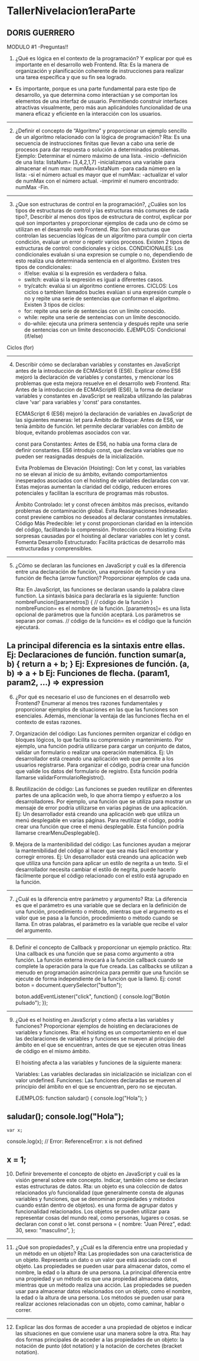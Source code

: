 # TallerNivelacion1eraParte
DORIS GUERRERO
-----------------------------------------------------------------------------------------------------------------------------------------------------------------------------------
MODULO #1 -Preguntas!!

1.	¿Qué es lógica en el contexto de la programación? Y explicar por qué es importante en el desarrollo web Frontend.
  Rta: Es la manera de organización y planificación coherente de instrucciones para realizar una tarea específica y que su fin sea logrado.
  -	Es importante, porque es una parte fundamental para este tipo de desarrollo, ya que determina como interactúan y se comportan los elementos de una interfaz de usuario.
  Permitiendo construir interfaces atractivas visualmente, pero más aun aplicándoles funcionalidad de una manera eficaz y eficiente en la interacción con los usuarios.
-----------------------------------------------------------------------------------------------------------------------------------------------------------------------------------
2.	¿Definir el concepto de “Algoritmo” y proporcionar un ejemplo sencillo de un algoritmo relacionado con la lógica de programación?
  Rta: Es una secuencia de instrucciones finitas que llevan a cabo una serie de procesos para dar respuesta o solución a determinados problemas.
  Ejemplo:
  Determinar el número máximo de una lista.
  -inicio
  -definición de una lista: listaNum= [3,4,2,1,7]
  -inicializamos una variable para almacenar el num max: numMax=listaNum
  -para cada número en la lista:
	  -si el número actual es mayor que el numMax:
		  -actualizar el valor de numMax con el número actual.
  -imprimir el numero encontrado: numMax
  -Fin.
-----------------------------------------------------------------------------------------------------------------------------------------------------------------------------------
3. ¿Que son estructuras de control en la programación?, ¿Cuáles  son  los  tipos  de estructuras de control y las estructuras más comunes de cada tipo?, Describir al menos 
  dos  tipos  de  estructura  de  control,  explicar  por  qué  son  importantes  y  proporcionar ejemplos de cada uno de cómo se utilizan en el desarrollo web Frontend.
  Rta: Son estructuras que controlan las secuencias lógicas de un algoritmo para cumplir con cierta condición, evaluar un error o repetir varios procesos.
  Existen 2 tipos de estructuras de control: condicionales y ciclos.
  CONDICIONALES:
  Los condicionales evaluán si una expresion se cumple o no, dependiendo de esto realiza una determinada sentencia en el algoritmo.
  Existen tres tipos de condicionales:
    * if/else: evalúa si la expresión es verdadera o falsa.
    * switch: evalúa si la expresión es igual a diferentes casos.
    * try/catch: evalúa si un algoritmo contiene errores.
  CICLOS:
  Los ciclos o tambien llamados bucles evalúan si una expresión  cumple o no y repite una serie de sentencias que conforman el algoritmo.
  Existen 3 tipos de ciclos:
    * for: repite una serie de sentencias con un límite conocido.
    * while: repite una serie de sentencias con un límite desconocido.
    * do-while: ejecuta una primera sentencia y después repite una serie de sentencias con un límite desconocido.
  EJEMPLOS:
  Condicional (if/else)

<script>
  var usuarioConectado = true;
  
  if (usuarioConectado) {
    document.write("<p>Bienvenido, usuario. ¡Disfruta de tu experiencia!</p>");
  } else {
    document.write("<p>Por favor, inicia sesión para acceder a todas las funciones.</p>");
  }
</script>

Ciclos (for)

<script>
  // Estructura de ciclos para generar una lista de números
  document.write("<ul>");
  for (var i = 1; i <= 5; i++) {
    document.write("<li>Número " + i + "</li>");
  }
  document.write("</ul>");
</script>
-----------------------------------------------------------------------------------------------------------------------------------------------------------------------------------
4. Describir cómo se declaraban variables y constantes en JavaScript antes de la introducción de ECMAScript 6 (ES6). Explicar cómo ES6 mejoró la declaración de 
   variables y constantes, y mencionar los problemas que esta mejora resuelve en el desarrollo web Frontend.
   Rta:
   Antes de la introduccion de ECMAScript6 (ES6), la forma de declarar variables y constantes en JavaScript se realizaba utilizando las palabras clave 'var' para variables y 'const' 
   para constantes.
   
   ECMAScript 6 (ES6) mejoró la declaración de variables en JavaScript de las siguientes maneras:
   let para Ámbito de Bloque:
      Antes de ES6, var tenía ámbito de función. let permite declarar variables con ámbito de bloque, evitando problemas asociados con var.
   
   const para Constantes:
      Antes de ES6, no había una forma clara de definir constantes. ES6 introdujo const, que declara variables que no pueden ser reasignadas después de la inicialización.

   Evita Problemas de Elevación (Hoisting):
      Con let y const, las variables no se elevan al inicio de su ámbito, evitando comportamientos inesperados asociados con el hoisting de variables declaradas con var.
      Estas mejoras aumentan la claridad del código, reducen errores potenciales y facilitan la escritura de programas más robustos.

   Ámbito Controlado:
      let y const ofrecen ámbitos más precisos, evitando problemas de contaminación global.
   Evita Reasignaciones Indeseadas:
      const previene cambios no deseados al declarar constantes inmutables.
   Código Más Predecible:
      let y const proporcionan claridad en la intención del código, facilitando la comprensión.
   Protección contra Hoisting:
      Evita sorpresas causadas por el hoisting al declarar variables con let y const.
   Fomenta Desarrollo Estructurado:
      Facilita prácticas de desarrollo más estructuradas y comprensibles.
-----------------------------------------------------------------------------------------------------------------------------------------------------------------------------------
5. ¿Cómo  se  declaran  las  funciones  en  JavaScript  y  cuál  es  la  diferencia  entre  una 
   declaración  de  función,  una  expresión  de  función  y  una  función  de  flecha  (arrow 
   function)? Proporcionar ejemplos de cada una.

   Rta: 
   En JavaScript, las funciones se declaran usando la palabra clave function. La sintaxis básica para declararla es la siguiente:
   function nombreFuncion([parametros]) {
  // código de la función
}
nombreFuncion= es el nombre de la función.
[parametros]= es una lista opcional de parámetros que la función aceptará. Los parámetros se separan por comas.
// código de la función= es el código que la función ejecutará.

La principal diferencia es la sintaxis entre ellas.
Ej: Declaraciones de función.
    function sumar(a, b) {
  return a + b;
}
Ej: Expresiones de función.
    (a, b) => a + b
Ej: Funciones de flecha.
    (param1, param2, ...) => expression
-----------------------------------------------------------------------------------------------------------------------------------------------------------------------------------
6. ¿Por qué es necesario el uso de funciones en el desarrollo web Frontend? Enumerar al 
menos tres razones fundamentales y proporcionar ejemplos de situaciones en las que 
las funciones son esenciales. Además, mencionar la ventaja de las funciones flecha en 
el contexto de estas razones.

1. Organización del código:
   Las funciones permiten organizar el código en bloques lógicos, lo que facilita su comprensión y mantenimiento. Por ejemplo, una función podría utilizarse para cargar un conjunto de 
   datos, validar un formulario o realizar una operación matemática.
   Ej:
      Un desarrollador está creando una aplicación web que permite a los usuarios registrarse. Para organizar el código, podría crear una función que valide los datos del formulario de 
      registro. Esta función podría llamarse validarFormularioRegistro().
3. Reutilización de código:
   Las funciones se pueden reutilizar en diferentes partes de una aplicación web, lo que ahorra tiempo y esfuerzo a los desarrolladores. Por ejemplo, una 
   función que se utiliza para mostrar un mensaje de error podría utilizarse en varias páginas de una aplicación.
   Ej:
      Un desarrollador está creando una aplicación web que utiliza un menú desplegable en varias páginas. Para reutilizar el código, podría crear una función que cree el menú 
      desplegable. Esta función podría llamarse crearMenuDesplegable().
5. Mejora de la mantenibilidad del código: Las funciones ayudan a mejorar la mantenibilidad del código al hacer que sea más fácil encontrar y corregir errores.
   Ej:
      Un desarrollador está creando una aplicación web que utiliza una función para aplicar un estilo de negrita a un texto. Si el desarrollador necesita cambiar el estilo de negrita, 
      puede hacerlo fácilmente porque el código relacionado con el estilo está agrupado en la función.
-----------------------------------------------------------------------------------------------------------------------------------------------------------------------------------
7. ¿Cuál es la diferencia entre parámetro y argumento?
    Rta:
    La diferencia es que el parámetro es una variable que se declara en la definición de una función, procedimiento o método, mientras que el argumento es 
    el valor que se pasa a la función, procedimiento o método cuando se llama.
    En otras palabras, el parámetro es la variable que recibe el valor del argumento.
-----------------------------------------------------------------------------------------------------------------------------------------------------------------------------------
8. Definir el concepto de Callback y proporcionar un ejemplo práctico.
   Rta:
   Una callback es una función que se pasa como argumento a otra función. La función externa invocará a la función callback cuando se complete la operación para la que fue creada.
   Las callbacks se utilizan a menudo en programación asincrónica para permitir que una función se ejecute de forma independiente de la función que la llamó.
   Ej:
      const boton = document.querySelector("button");

      boton.addEventListener("click", function() {
         console.log("Botón pulsado");
      });
-----------------------------------------------------------------------------------------------------------------------------------------------------------------------------------
9. ¿Qué  es  el  hoisting  en  JavaScript  y  cómo  afecta  a  las  variables  y  funciones? 
   Proporcionar ejemplos de hoisting en declaraciones de variables y funciones.
   Rta:
   el hoisting es un comportamiento en el que las declaraciones de variables y funciones se mueven al principio del ámbito en el que se encuentran, antes de que se ejecuten otras 
   líneas de código en el mismo ámbito.
   
   El hoisting afecta a las variables y funciones de la siguiente manera:

   Variables: Las variables declaradas sin inicialización se inicializan con el valor undefined.
   Funciones: Las funciones declaradas se mueven al principio del ámbito en el que se encuentran, pero no se ejecutan.

   EJEMPLOS:
   	function saludar() {
  console.log("Hola");
}

saludar();
console.log("Hola");
-----------------------------------
	var x;
console.log(x); // Error: ReferenceError: x is not defined

x = 1;
-----------------------------------------------------------------------------------------------------------------------------------------------------------------------------------
10.  Definir brevemente el concepto de objeto en JavaScript y cuál es la visión general sobre este concepto. Indicar, también cómo se declaran estas estructuras de datos.
     Rta:
     un objeto es una colección de datos relacionados y/o funcionalidad (que generalmente consta de algunas variables y funciones, que se denominan propiedades y métodos cuando están 
     dentro de objetos).
     es una forma de agrupar datos y funcionalidad relacionados. Los objetos se pueden utilizar para representar cosas del mundo real, como personas, lugares o cosas.
     se declaran con const o let.
     const persona = {
  	nombre: "Juan Pérez",
  	edad: 30,
  	sexo: "masculino",
	  };
-----------------------------------------------------------------------------------------------------------------------------------------------------------------------------------
11. ¿Qué son propiedades?, y ¿Cuál es la diferencia entre una propiedad y un método en un objeto?
    Rta:
    Las propiedades son una caracteristica de un objeto. Representa un dato o un valor que está asociado con el objeto. Las propiedades se pueden usar para almacenar datos, como el 
    nombre, la edad o la altura de una persona.
    La principal diferencia entre una propiedad y un método es que una propiedad almacena datos, mientras que un método realiza una acción. Las propiedades se pueden usar para 
    almacenar datos relacionados con un objeto, como el nombre, la edad o la altura de una persona. Los métodos se pueden usar para realizar acciones relacionadas con un objeto, como 
    caminar, hablar o correr.
-----------------------------------------------------------------------------------------------------------------------------------------------------------------------------------
 12. Explicar las dos formas de acceder a una propiedad de objetos e indicar las situaciones en que conviene usar una manera sobre la otra.
     Rta:
     hay dos formas principales de acceder a las propiedades de un objeto: la notación de punto (dot notation) y la notación de corchetes (bracket notation).
     
     






















